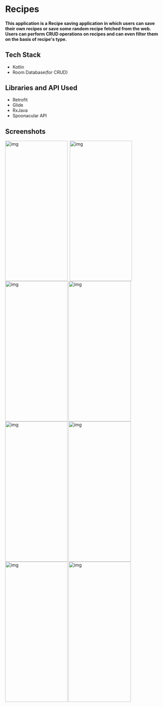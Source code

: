# Recipes
<h4>This application is a Recipe saving application in which users can save their own recipes or save some random recipe fetched from the web. Users can perform CRUD operations on recipes and can even filter them on the basis of recipe's type.</h4>

## Tech Stack
<ul>
<li>Kotlin</li>
<li>Room Database(for CRUD)</li>
</ul>

## Libraries and API Used
<ul>
<li>Retrofit</li>
<li>Glide</li>
<li>RxJava</li>
<li>Spoonacular API</li>
</ul>

<h2 id="screenshots">Screenshots</h2>

<img align="left" alt="img" width="200" height="450" src="https://user-images.githubusercontent.com/93155464/188083025-54a1e0c9-f6d5-443f-87f7-9e62839fbed1.jpeg">
<img align="left" alt="img" width="200" height="450" style="margin:0px 4px;" src="https://user-images.githubusercontent.com/93155464/188093634-cff945c5-0f2b-4073-9848-0f82904162b2.jpeg">

<img align="center" alt="img" width="200" height="450" src="https://user-images.githubusercontent.com/93155464/188084504-75fd0efe-96bc-4da5-ac88-c7d483d89f61.jpeg">

<img align="left" alt="img" width="200" height="450" src="https://user-images.githubusercontent.com/93155464/188085880-607269e1-d8eb-44c6-9e07-b5a684ef8022.jpeg">
<img align="left" alt="img" width="200" height="450" src="https://user-images.githubusercontent.com/93155464/188086020-4d268aa3-13ce-41c6-9bb2-d9b28d583ce7.jpeg">

<img align="center" alt="img" width="200" height="450" src="https://user-images.githubusercontent.com/93155464/188086419-2f2d22cf-8d46-4948-98de-eedaeeceb7d1.jpeg">
<img align="left" alt="img" width="200" height="450" src="https://user-images.githubusercontent.com/93155464/188088398-22f0f3d5-3481-428f-80b5-6faa2535445e.jpeg">
<img align="center" alt="img" width="200" height="450" src="https://user-images.githubusercontent.com/93155464/188087603-c165bb72-a650-48b7-9ea6-a990430f27be.jpeg">












